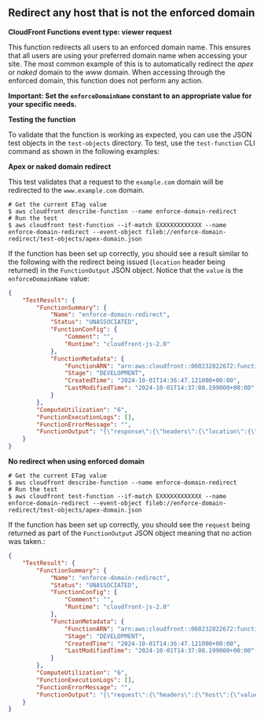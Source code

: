 ## Redirect any host that is not the enforced domain

**CloudFront Functions event type: viewer request**

This function redirects all users to an enforced domain name. This ensures that all users are using your preferred domain name when accessing your site. The most common example of this is to automatically redirect the *apex* or *naked* domain to the *www* domain. When accessing through the enforced domain, this function does not perform any action.

**Important: Set the `enforceDomainName` constant to an appropriate value for your specific needs.**

**Testing the function**

To validate that the function is working as expected, you can use the JSON test objects in the `test-objects` directory. To test, use the `test-function` CLI command as shown in the following examples:

**Apex or naked domain redirect**

This test validates that a request to the `example.com` domain will be redirected to the `www.example.com` domain.

```shell
# Get the current ETag value
$ aws cloudfront describe-function --name enforce-domain-redirect
# Run the test
$ aws cloudfront test-function --if-match EXXXXXXXXXXXX --name enforce-domain-redirect --event-object fileb://enforce-domain-redirect/test-objects/apex-domain.json
```

If the function has been set up correctly, you should see a result similar to the following with the redirect being issued (`location` header being returned) in the `FunctionOutput` JSON object. Notice that the `value` is the `enforceDomainName` value:

```json
{
    "TestResult": {
        "FunctionSummary": {
            "Name": "enforce-domain-redirect",
            "Status": "UNASSOCIATED",
            "FunctionConfig": {
                "Comment": "",
                "Runtime": "cloudfront-js-2.0"
            },
            "FunctionMetadata": {
                "FunctionARN": "arn:aws:cloudfront::060232822672:function/enforce-domain-redirect",
                "Stage": "DEVELOPMENT",
                "CreatedTime": "2024-10-01T14:36:47.121000+00:00",
                "LastModifiedTime": "2024-10-01T14:37:08.199000+00:00"
            }
        },
        "ComputeUtilization": "6",
        "FunctionExecutionLogs": [],
        "FunctionErrorMessage": "",
        "FunctionOutput": "{\"response\":{\"headers\":{\"location\":{\"value\":\"https://www.example.com\"}},\"statusDescription\":\"Moved Permanently\",\"cookies\":{},\"statusCode\":301}}"
    }
}
```

**No redirect when using enforced domain**

```shell
# Get the current ETag value
$ aws cloudfront describe-function --name enforce-domain-redirect
# Run the test
$ aws cloudfront test-function --if-match EXXXXXXXXXXXX --name enforce-domain-redirect --event-object fileb://enforce-domain-redirect/test-objects/apex-domain.json
```

If the function has been set up correctly, you should see the `request` being returned as part of the `FunctionOutput` JSON object meaning that no action was taken.:

```json
{
    "TestResult": {
        "FunctionSummary": {
            "Name": "enforce-domain-redirect",
            "Status": "UNASSOCIATED",
            "FunctionConfig": {
                "Comment": "",
                "Runtime": "cloudfront-js-2.0"
            },
            "FunctionMetadata": {
                "FunctionARN": "arn:aws:cloudfront::060232822672:function/enforce-domain-redirect",
                "Stage": "DEVELOPMENT",
                "CreatedTime": "2024-10-01T14:36:47.121000+00:00",
                "LastModifiedTime": "2024-10-01T14:37:08.199000+00:00"
            }
        },
        "ComputeUtilization": "6",
        "FunctionExecutionLogs": [],
        "FunctionErrorMessage": "",
        "FunctionOutput": "{\"request\":{\"headers\":{\"host\":{\"value\":\"www.example.com\"},\"accept\":{\"value\":\"text/html\"}},\"method\":\"GET\",\"querystring\":{},\"uri\":\"/index.html\",\"cookies\":{}}}"
    }
}
```
